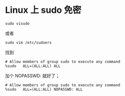 # Linux 上 sudo 免密

```shell
sudo visudo
```

或者

```shell
sudo vim /etc/sudoers
```

找到

```shell
# Allow members of group sudo to execute any command
%sudo   ALL=(ALL:ALL) ALL
```

加个 NOPASSWD: 就好了；

```shell
# Allow members of group sudo to execute any command
%sudo   ALL=(ALL:ALL) NOPASSWD: ALL
```

